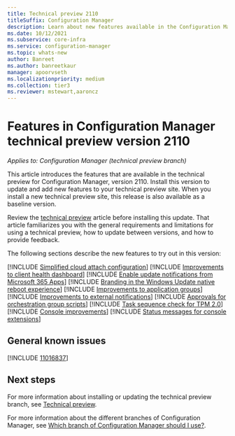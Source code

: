 ```yaml
---
title: Technical preview 2110
titleSuffix: Configuration Manager
description: Learn about new features available in the Configuration Manager technical preview branch version 2110.
ms.date: 10/12/2021
ms.subservice: core-infra
ms.service: configuration-manager
ms.topic: whats-new
author: Banreet
ms.author: banreetkaur
manager: apoorvseth
ms.localizationpriority: medium
ms.collection: tier3
ms.reviewer: mstewart,aaroncz 
---
```


# Features in Configuration Manager technical preview version 2110

*Applies to: Configuration Manager (technical preview branch)*

This article introduces the features that are available in the technical preview for Configuration Manager, version 2110. Install this version to update and add new features to your technical preview site.<!-- baseline only statement:--> When you install a new technical preview site, this release is also available as a baseline version.

Review the [technical preview](../technical-preview.md) article before installing this update. That article familiarizes you with the general requirements and limitations for using a technical preview, how to update between versions, and how to provide feedback.

The following sections describe the new features to try out in this version:

<!-- [!INCLUDE [Example feature name](includes/2110/1234567.md)] -->
[!INCLUDE [Simplified cloud attach configuration](includes/2110/10964629.md)]
[!INCLUDE [Improvements to client health dashboard](includes/2110/5728069.md)]
[!INCLUDE [Enable update notifications from Microsoft 365 Apps](includes/2110/10628998.md)]
[!INCLUDE [Branding in the Windows Update native reboot experience](includes/2110/10543514.md)]
[!INCLUDE [Improvements to application groups](includes/2110/10479618.md)]
[!INCLUDE [Improvements to external notifications](includes/2110/10615989.md)]
[!INCLUDE [Approvals for orchestration group scripts](includes/2110/9957939.md)]
[!INCLUDE [Task sequence check for TPM 2.0](includes/2110/9575077.md)]
[!INCLUDE [Console improvements](includes/2110/9575773.md)]
[!INCLUDE [Status messages for console extensions](includes/2110/11048976.md)]


## General known issues
 
[!INCLUDE [11016837](includes/2109/known-issue-11016837.md)]
<!--[!INCLUDE [11018755](includes/2110/known-issue-11018755.md)]
 -->

## Next steps

For more information about installing or updating the technical preview branch, see [Technical preview](../technical-preview.md).

For more information about the different branches of Configuration Manager, see [Which branch of Configuration Manager should I use?](../../understand/which-branch-should-i-use.md).
